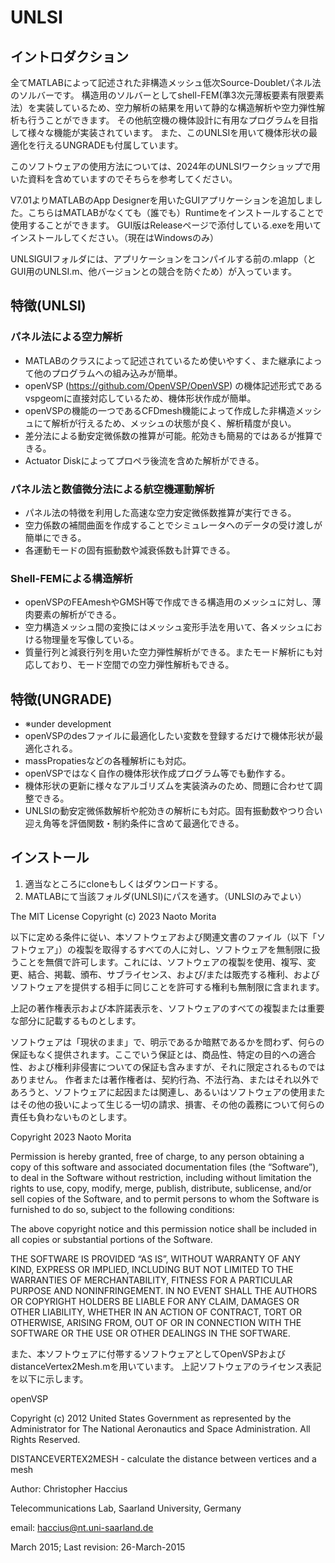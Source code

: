 # UNLSI
## イントロダクション
全てMATLABによって記述された非構造メッシュ低次Source-Doubletパネル法のソルバーです。 
構造用のソルバーとしてshell-FEM(準3次元薄板要素有限要素法）を実装しているため、空力解析の結果を用いて静的な構造解析や空力弾性解析も行うことができます。
その他航空機の機体設計に有用なプログラムを目指して様々な機能が実装されています。
また、このUNLSIを用いて機体形状の最適化を行えるUNGRADEも付属しています。

このソフトウェアの使用方法については、2024年のUNLSIワークショップで用いた資料を含めていますのでそちらを参考してください。

V7.01よりMATLABのApp Designerを用いたGUIアプリケーションを追加しました。こちらはMATLABがなくても（誰でも）Runtimeをインストールすることで使用することができます。
GUI版はReleaseページで添付している.exeを用いてインストールしてください。（現在はWindowsのみ）

UNLSIGUIフォルダには、アプリケーションをコンパイルする前の.mlapp（とGUI用のUNLSI.m、他バージョンとの競合を防ぐため）が入っています。

## 特徴(UNLSI)
### パネル法による空力解析
- MATLABのクラスによって記述されているため使いやすく、また継承によって他のプログラムへの組み込みが簡単。
- openVSP (https://github.com/OpenVSP/OpenVSP) の機体記述形式であるvspgeomに直接対応しているため、機体形状作成が簡単。
- openVSPの機能の一つであるCFDmesh機能によって作成した非構造メッシュにて解析が行えるため、メッシュの状態が良く、解析精度が良い。
- 差分法による動安定微係数の推算が可能。舵効きも簡易的ではあるが推算できる。
- Actuator Diskによってプロペラ後流を含めた解析ができる。
### パネル法と数値微分法による航空機運動解析
- パネル法の特徴を利用した高速な空力安定微係数推算が実行できる。
- 空力係数の補間曲面を作成することでシミュレータへのデータの受け渡しが簡単にできる。
- 各運動モードの固有振動数や減衰係数も計算できる。
### Shell-FEMによる構造解析
- openVSPのFEAmeshやGMSH等で作成できる構造用のメッシュに対し、薄肉要素の解析ができる。
- 空力構造メッシュ間の変換にはメッシュ変形手法を用いて、各メッシュにおける物理量を写像している。
- 質量行列と減衰行列を用いた空力弾性解析ができる。またモード解析にも対応しており、モード空間での空力弾性解析もできる。
  
## 特徴(UNGRADE)
- ※under development
- openVSPのdesファイルに最適化したい変数を登録するだけで機体形状が最適化される。
- massPropatiesなどの各種解析にも対応。
- openVSPではなく自作の機体形状作成プログラム等でも動作する。
- 機体形状の更新に様々なアルゴリズムを実装済みのため、問題に合わせて調整できる。
- UNLSIの動安定微係数解析や舵効きの解析にも対応。固有振動数やつり合い迎え角等を評価関数・制約条件に含めて最適化できる。

## インストール
1. 適当なところにcloneもしくはダウンロードする。
2. MATLABにて当該フォルダ(UNLSI)にパスを通す。（UNLSIのみでよい）

The MIT License
Copyright (c) 2023 Naoto Morita

以下に定める条件に従い、本ソフトウェアおよび関連文書のファイル（以下「ソフトウェア」）の複製を取得するすべての人に対し、ソフトウェアを無制限に扱うことを無償で許可します。これには、ソフトウェアの複製を使用、複写、変更、結合、掲載、頒布、サブライセンス、および/または販売する権利、およびソフトウェアを提供する相手に同じことを許可する権利も無制限に含まれます。

上記の著作権表示および本許諾表示を、ソフトウェアのすべての複製または重要な部分に記載するものとします。

ソフトウェアは「現状のまま」で、明示であるか暗黙であるかを問わず、何らの保証もなく提供されます。ここでいう保証とは、商品性、特定の目的への適合性、および権利非侵害についての保証も含みますが、それに限定されるものではありません。 作者または著作権者は、契約行為、不法行為、またはそれ以外であろうと、ソフトウェアに起因または関連し、あるいはソフトウェアの使用またはその他の扱いによって生じる一切の請求、損害、その他の義務について何らの責任も負わないものとします。


Copyright 2023 Naoto Morita

Permission is hereby granted, free of charge, to any person obtaining a copy of this software and associated documentation files (the “Software”), to deal in the Software without restriction, including without limitation the rights to use, copy, modify, merge, publish, distribute, sublicense, and/or sell copies of the Software, and to permit persons to whom the Software is furnished to do so, subject to the following conditions:

The above copyright notice and this permission notice shall be included in all copies or substantial portions of the Software.

THE SOFTWARE IS PROVIDED “AS IS”, WITHOUT WARRANTY OF ANY KIND, EXPRESS OR IMPLIED, INCLUDING BUT NOT LIMITED TO THE WARRANTIES OF MERCHANTABILITY, FITNESS FOR A PARTICULAR PURPOSE AND NONINFRINGEMENT. IN NO EVENT SHALL THE AUTHORS OR COPYRIGHT HOLDERS BE LIABLE FOR ANY CLAIM, DAMAGES OR OTHER LIABILITY, WHETHER IN AN ACTION OF CONTRACT, TORT OR OTHERWISE, ARISING FROM, OUT OF OR IN CONNECTION WITH THE SOFTWARE OR THE USE OR OTHER DEALINGS IN THE SOFTWARE.

また、本ソフトウェアに付帯するソフトウェアとしてOpenVSPおよびdistanceVertex2Mesh.mを用いています。
上記ソフトウェアのライセンス表記を以下に示します。

openVSP

Copyright (c) 2012 United States Government as represented by the Administrator for The National Aeronautics and Space Administration. All Rights Reserved.


DISTANCEVERTEX2MESH - calculate the distance between vertices and a mesh

Author: Christopher Haccius

Telecommunications Lab, Saarland University, Germany

email: haccius@nt.uni-saarland.de

March 2015; Last revision: 26-March-2015

